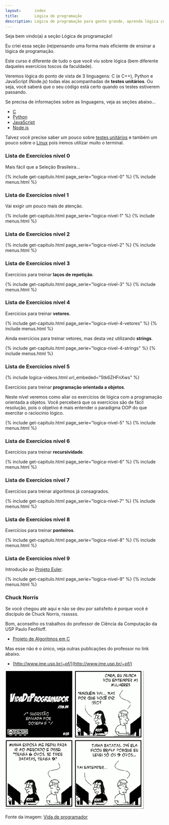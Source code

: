 ```yaml
---
layout:      index
title:       Lógica de programação
description: Lógica de programação para gente grande, aprenda lógica com o apoio de testes unitários!
---
```


Seja bem vindo(a) a seção Lógica de programação!

Eu criei essa seção (re)pensando uma forma mais eficiente de ensinar a lógica de programação.

Este curso é diferente de tudo o que você viu sobre lógica (bem diferente daqueles exercícios toscos da faculdade).

Veremos lógica do ponto de vista de 3 linguagens: C (e C++), Python e JavaScript (Node.js) todas elas acompanhadas de
__testes unitários__. Ou seja, você saberá que o seu código está certo quando os testes estiverem passando.

Se precisa de informações sobre as linguagens, veja as seções abaixo...

- [C](/c)
- [Python](/python)
- [JavaScript](/javascript)
- [Node.js](/node.js)

Talvez você precise saber um pouco sobre [testes unitários](/logica-de-programacao/tdd-junto-com-logica-assim-tao-cedo/)
e também um pouco sobre o [Linux](/linux) pois iremos utilizar muito o terminal.


### Lista de Exercícios nível 0

Mais fácil que a Seleção Brasileira...

{% include get-capitulo.html page_serie="logica-nivel-0" %}
{% include menus.html %}


### Lista de Exercícios nível 1

Vai exigir um pouco mais de atenção.

{% include get-capitulo.html page_serie="logica-nivel-1" %}
{% include menus.html %}


### Lista de Exercícios nível 2

{% include get-capitulo.html page_serie="logica-nivel-2" %}
{% include menus.html %}


### Lista de Exercícios nível 3

Exercícios para treinar __laços de repetição__.

{% include get-capitulo.html page_serie="logica-nivel-3" %}
{% include menus.html %}


### Lista de Exercícios nível 4

Exercícios para treinar __vetores__.

{% include get-capitulo.html page_serie="logica-nivel-4-vetores" %}
{% include menus.html %}

Ainda exercícios para treinar vetores, mas desta vez utilizando __strings__.

{% include get-capitulo.html page_serie="logica-nivel-4-strings" %}
{% include menus.html %}


### Lista de Exercícios nível 5

{% include logica-videos.html url_embeded="5tk6ZHFnXws" %}

Exercícios para treinar __programação orientada a objetos__.

Neste nível veremos como aliar os exercícios de lógica com a programação orientada a objetos. Você perceberá que os
exercícios são de fácil resolução, pois o objetivo é mais entender o paradigma OOP do que exercitar o raciocínio lógico.

{% include get-capitulo.html page_serie="logica-nivel-5" %}
{% include menus.html %}


### Lista de Exercícios nível 6

Exercícios para treinar __recursividade__.

{% include get-capitulo.html page_serie="logica-nivel-6" %}
{% include menus.html %}


### Lista de Exercícios nível 7

Exercícios para treinar algoritmos já consagrados.

{% include get-capitulo.html page_serie="logica-nivel-7" %}
{% include menus.html %}


### Lista de Exercícios nível 8

Exercícios para treinar __ponteiros__.

{% include get-capitulo.html page_serie="logica-nivel-8" %}
{% include menus.html %}


### Lista de Exercícios nível 9

Introdução ao [Projeto Euler](https://projecteuler.net/).

{% include get-capitulo.html page_serie="logica-nivel-9" %}
{% include menus.html %}


### Chuck Norris

Se você chegou até aqui e não se deu por satisfeito é porque você é discípulo de Chuck Norris, rssssss.

Bom, aconselho os trabalhos do professor de Ciência da Computação da USP Paulo Feofiloff.

- [Projeto de Algoritmos em C](http://www.ime.usp.br/~pf/algoritmos/)

Mas esse não é o único, veja outras publicações do professor no link abaixo.

- [http://www.ime.usp.br/~pf/](http://www.ime.usp.br/~pf/)


![Figura satirizando a lógica de programação](vida-prog-25.png "Tirinha satirizando a lógica de programação")

Fonte da imagem: [Vida de programador](http://vidadeprogramador.com.br/2011/03/22/logica-de-programacao/)